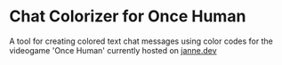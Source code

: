 # Chat Colorizer for Once Human

A tool for creating colored text chat messages using color codes for the
videogame 'Once Human' currently hosted on
[janne.dev](https://janne.dev/chat-color)
